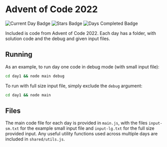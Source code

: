 # Advent of Code 2022

![Current Day Badge](https://img.shields.io/badge/day%20📅-2-blue)
![Stars Badge](https://img.shields.io/badge/stars%20⭐-4-yellow)
![Days Completed Badge](https://img.shields.io/badge/days%20completed-2-red)

Included is code from Advent of Code 2022. Each day has a folder, with solution code and the debug and given input files.

## Running

As an example, to run day one code in debug mode (with small input file):

```bash
cd day1 && node main debug
```

To run with full size input file, simply exclude the `debug` argument:

```bash
cd day1 && node main
```

## Files

The main code file for each day is provided in `main.js`, with the files `input-sm.txt` for the example small input file and `input-lg.txt` for the full size provided input. Any useful utility functions used across multiple days are included in `shared/utils.js`.
